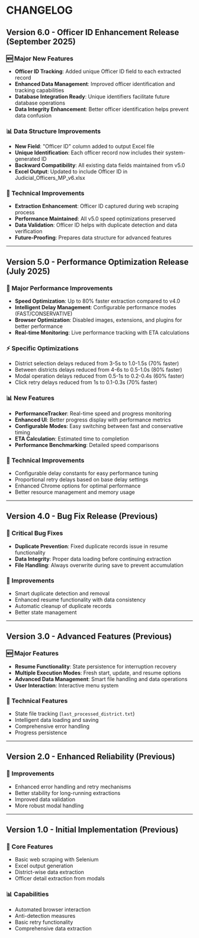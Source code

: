 # CHANGELOG

## Version 6.0 - Officer ID Enhancement Release (September 2025)

### 🆕 Major New Features
- **Officer ID Tracking**: Added unique Officer ID field to each extracted record
- **Enhanced Data Management**: Improved officer identification and tracking capabilities
- **Database Integration Ready**: Unique identifiers facilitate future database operations
- **Data Integrity Enhancement**: Better officer identification helps prevent data confusion

### 📊 Data Structure Improvements
- **New Field**: "Officer ID" column added to output Excel file
- **Unique Identification**: Each officer record now includes their system-generated ID
- **Backward Compatibility**: All existing data fields maintained from v5.0
- **Excel Output**: Updated to include Officer ID in Judicial_Officers_MP_v6.xlsx

### 🔧 Technical Improvements
- **Extraction Enhancement**: Officer ID captured during web scraping process
- **Performance Maintained**: All v5.0 speed optimizations preserved
- **Data Validation**: Officer ID helps with duplicate detection and data verification
- **Future-Proofing**: Prepares data structure for advanced features

---

## Version 5.0 - Performance Optimization Release (July 2025)

### 🚀 Major Performance Improvements
- **Speed Optimization**: Up to 80% faster extraction compared to v4.0
- **Intelligent Delay Management**: Configurable performance modes (FAST/CONSERVATIVE)
- **Browser Optimization**: Disabled images, extensions, and plugins for better performance
- **Real-time Monitoring**: Live performance tracking with ETA calculations

### ⚡ Specific Optimizations
- District selection delays reduced from 3-5s to 1.0-1.5s (70% faster)
- Between districts delays reduced from 4-6s to 0.5-1.0s (80% faster)
- Modal operation delays reduced from 0.5-1s to 0.2-0.4s (60% faster)
- Click retry delays reduced from 1s to 0.1-0.3s (70% faster)

### 📊 New Features
- **PerformanceTracker**: Real-time speed and progress monitoring
- **Enhanced UI**: Better progress display with performance metrics
- **Configurable Modes**: Easy switching between fast and conservative timing
- **ETA Calculation**: Estimated time to completion
- **Performance Benchmarking**: Detailed speed comparisons

### 🔧 Technical Improvements
- Configurable delay constants for easy performance tuning
- Proportional retry delays based on base delay settings
- Enhanced Chrome options for optimal performance
- Better resource management and memory usage

---

## Version 4.0 - Bug Fix Release (Previous)

### 🐛 Critical Bug Fixes
- **Duplicate Prevention**: Fixed duplicate records issue in resume functionality
- **Data Integrity**: Proper data loading before continuing extraction
- **File Handling**: Always overwrite during save to prevent accumulation

### 🔧 Improvements
- Smart duplicate detection and removal
- Enhanced resume functionality with data consistency
- Automatic cleanup of duplicate records
- Better state management

---

## Version 3.0 - Advanced Features (Previous)

### 🆕 Major Features
- **Resume Functionality**: State persistence for interruption recovery
- **Multiple Execution Modes**: Fresh start, update, and resume options
- **Advanced Data Management**: Smart file handling and data operations
- **User Interaction**: Interactive menu system

### 🔧 Technical Features
- State file tracking (`last_processed_district.txt`)
- Intelligent data loading and saving
- Comprehensive error handling
- Progress persistence

---

## Version 2.0 - Enhanced Reliability (Previous)

### 🔧 Improvements
- Enhanced error handling and retry mechanisms
- Better stability for long-running extractions
- Improved data validation
- More robust modal handling

---

## Version 1.0 - Initial Implementation (Previous)

### 🎯 Core Features
- Basic web scraping with Selenium
- Excel output generation
- District-wise data extraction
- Officer detail extraction from modals

### 📊 Capabilities
- Automated browser interaction
- Anti-detection measures
- Basic retry functionality
- Comprehensive data extraction

